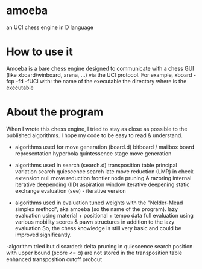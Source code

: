 # amoeba
an UCI chess engine in D language

# How to use it
Amoeba is a bare chess engine designed to communicate with a chess GUI (like xboard/winboard, arena, ...) via the UCI protocol.
For example, xboard -fcp <amoeba> -fd <installation directory> -fUCI
with:
  <amoeba> the name of the executable
  <installation directory> the directory where is the executable

# About the program
When I wrote this chess engine, I tried to stay as close as possible to the published algorithms. I hope my code
to be easy to read & understand.

- algorithms used for move generation (board.d)
bitboard / mailbox board representation
hyperbola quintessence
stage move generation

- algorithms used in search (search.d)
transposition table 
principal variation search
quiescence search
late move reduction (LMR)
in check extension
null move reduction
frontier node pruning & razoring
internal iterative deepending (IID)
aspiration window
iterative deepening
static exchange evaluation (see) - iterative version

- algorithms used in evaluation
tuned weights with the "Nelder-Mead simplex method", aka amoeba (so the name of the program).
lazy evaluation using material + positional + tempo data
full evaluation using various mobility scores & pawn structures in addition to the lazy evaluation
So, the chess knowledge is still very basic and could be improved significantly.

-algorithm tried but discarded:
delta pruning in quiescence search
position with upper bound (score <= α) are not stored in the transposition table
enhanced transposition cutoff
probcut










